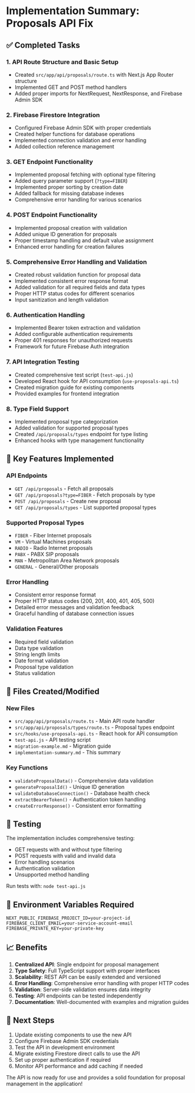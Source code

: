 # Implementation Summary: Proposals API Fix

## ✅ Completed Tasks

### 1. API Route Structure and Basic Setup
- Created `src/app/api/proposals/route.ts` with Next.js App Router structure
- Implemented GET and POST method handlers
- Added proper imports for NextRequest, NextResponse, and Firebase Admin SDK

### 2. Firebase Firestore Integration
- Configured Firebase Admin SDK with proper credentials
- Created helper functions for database operations
- Implemented connection validation and error handling
- Added collection reference management

### 3. GET Endpoint Functionality
- Implemented proposal fetching with optional type filtering
- Added query parameter support (`?type=FIBER`)
- Implemented proper sorting by creation date
- Added fallback for missing database indexes
- Comprehensive error handling for various scenarios

### 4. POST Endpoint Functionality
- Implemented proposal creation with validation
- Added unique ID generation for proposals
- Proper timestamp handling and default value assignment
- Enhanced error handling for creation failures

### 5. Comprehensive Error Handling and Validation
- Created robust validation function for proposal data
- Implemented consistent error response format
- Added validation for all required fields and data types
- Proper HTTP status codes for different scenarios
- Input sanitization and length validation

### 6. Authentication Handling
- Implemented Bearer token extraction and validation
- Added configurable authentication requirements
- Proper 401 responses for unauthorized requests
- Framework for future Firebase Auth integration

### 7. API Integration Testing
- Created comprehensive test script (`test-api.js`)
- Developed React hook for API consumption (`use-proposals-api.ts`)
- Created migration guide for existing components
- Provided examples for frontend integration

### 8. Type Field Support
- Implemented proposal type categorization
- Added validation for supported proposal types
- Created `/api/proposals/types` endpoint for type listing
- Enhanced hooks with type management functionality

## 🚀 Key Features Implemented

### API Endpoints
- `GET /api/proposals` - Fetch all proposals
- `GET /api/proposals?type=FIBER` - Fetch proposals by type
- `POST /api/proposals` - Create new proposal
- `GET /api/proposals/types` - List supported proposal types

### Supported Proposal Types
- `FIBER` - Fiber Internet proposals
- `VM` - Virtual Machines proposals
- `RADIO` - Radio Internet proposals
- `PABX` - PABX SIP proposals
- `MAN` - Metropolitan Area Network proposals
- `GENERAL` - General/Other proposals

### Error Handling
- Consistent error response format
- Proper HTTP status codes (200, 201, 400, 401, 405, 500)
- Detailed error messages and validation feedback
- Graceful handling of database connection issues

### Validation Features
- Required field validation
- Data type validation
- String length limits
- Date format validation
- Proposal type validation
- Status validation

## 📁 Files Created/Modified

### New Files
- `src/app/api/proposals/route.ts` - Main API route handler
- `src/app/api/proposals/types/route.ts` - Proposal types endpoint
- `src/hooks/use-proposals-api.ts` - React hook for API consumption
- `test-api.js` - API testing script
- `migration-example.md` - Migration guide
- `implementation-summary.md` - This summary

### Key Functions
- `validateProposalData()` - Comprehensive data validation
- `generateProposalId()` - Unique ID generation
- `validateDatabaseConnection()` - Database health check
- `extractBearerToken()` - Authentication token handling
- `createErrorResponse()` - Consistent error formatting

## 🧪 Testing

The implementation includes comprehensive testing:
- GET requests with and without type filtering
- POST requests with valid and invalid data
- Error handling scenarios
- Authentication validation
- Unsupported method handling

Run tests with: `node test-api.js`

## 🔧 Environment Variables Required

```env
NEXT_PUBLIC_FIREBASE_PROJECT_ID=your-project-id
FIREBASE_CLIENT_EMAIL=your-service-account-email
FIREBASE_PRIVATE_KEY=your-private-key
```

## 📈 Benefits

1. **Centralized API**: Single endpoint for proposal management
2. **Type Safety**: Full TypeScript support with proper interfaces
3. **Scalability**: REST API can be easily extended and versioned
4. **Error Handling**: Comprehensive error handling with proper HTTP codes
5. **Validation**: Server-side validation ensures data integrity
6. **Testing**: API endpoints can be tested independently
7. **Documentation**: Well-documented with examples and migration guides

## 🔄 Next Steps

1. Update existing components to use the new API
2. Configure Firebase Admin SDK credentials
3. Test the API in development environment
4. Migrate existing Firestore direct calls to use the API
5. Set up proper authentication if required
6. Monitor API performance and add caching if needed

The API is now ready for use and provides a solid foundation for proposal management in the application!